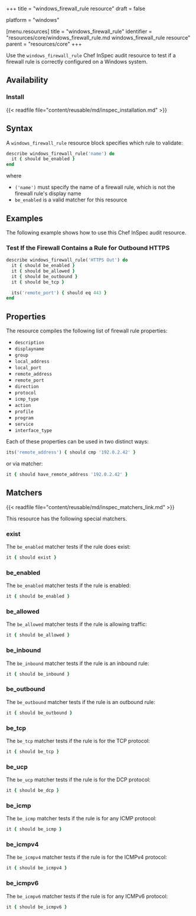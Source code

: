 +++
title = "windows_firewall_rule resource"
draft = false

platform = "windows"

[menu.resources]
    title = "windows_firewall_rule"
    identifier = "resources/core/windows_firewall_rule.md windows_firewall_rule resource"
    parent = "resources/core"
+++

Use the `windows_firewall_rule` Chef InSpec audit resource to test if a firewall rule is correctly configured on a Windows system.

## Availability

### Install

{{< readfile file="content/reusable/md/inspec_installation.md" >}}

## Syntax

A `windows_firewall_rule` resource block specifies which rule to validate:

```ruby
describe windows_firewall_rule('name') do
  it { should be_enabled }
end
```

where

* `('name')` must specify the name of a firewall rule, which is not the firewall rule's display name
* `be_enabled` is a valid matcher for this resource

## Examples

The following example shows how to use this Chef InSpec audit resource.

### Test If the Firewall Contains a Rule for Outbound HTTPS

```ruby
describe windows_firewall_rule('HTTPS Out') do
  it { should be_enabled }
  it { should be_allowed }
  it { should be_outbound }
  it { should be_tcp }

  its('remote_port') { should eq 443 }
end
```

## Properties

The resource compiles the following list of firewall rule properties:

* `description`
* `displayname`
* `group`
* `local_address`
* `local_port`
* `remote_address`
* `remote_port`
* `direction`
* `protocol`
* `icmp_type`
* `action`
* `profile`
* `program`
* `service`
* `interface_type`

Each of these properties can be used in two distinct ways:

```ruby
its('remote_address') { should cmp '192.0.2.42' }
```

or via matcher:

```ruby
it { should have_remote_address '192.0.2.42' }
```

## Matchers

{{< readfile file="content/reusable/md/inspec_matchers_link.md" >}}

This resource has the following special matchers.

### exist

The `be_enabled` matcher tests if the rule does exist:

```ruby
it { should exist }
```

### be_enabled

The `be_enabled` matcher tests if the rule is enabled:

```ruby
it { should be_enabled }
```

### be_allowed

The `be_allowed` matcher tests if the rule is allowing traffic:

```ruby
it { should be_allowed }
```

### be_inbound

The `be_inbound` matcher tests if the rule is an inbound rule:

```ruby
it { should be_inbound }
```

### be_outbound

The `be_outbound` matcher tests if the rule is an outbound rule:

```ruby
it { should be_outbound }
```

### be_tcp

The `be_tcp` matcher tests if the rule is for the TCP protocol:

```ruby
it { should be_tcp }
```

### be_ucp

The `be_ucp` matcher tests if the rule is for the DCP protocol:

```ruby
it { should be_dcp }
```

### be_icmp

The `be_icmp` matcher tests if the rule is for any ICMP protocol:

```ruby
it { should be_icmp }
```

### be_icmpv4

The `be_icmpv4` matcher tests if the rule is for the ICMPv4 protocol:

```ruby
it { should be_icmpv4 }
```

### be_icmpv6

The `be_icmpv6` matcher tests if the rule is for any ICMPv6 protocol:

```ruby
it { should be_icmpv6 }
```
